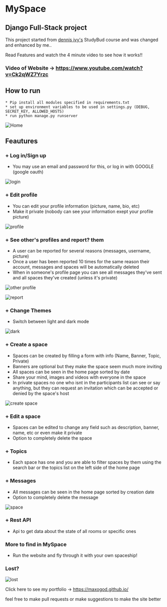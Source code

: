 # MySpace

## Django Full-Stack project

This project started from [dennis ivy's](https://www.dennisivy.com/) StudyBud course and was changed and enhanced by me..

Read Features and watch the 4 minute video to see how it works!!

### Video of Website -> <https://www.youtube.com/watch?v=Ck2qWZ7Yrzc>

## How to run

```raw
* Pip install all modules specified in requirements.txt
* set up environment variables to be used in settings.py (DEBUG, SECRET_KEY, ALLOWED_HOSTS)
* run python manage.py runserver
```

![Home](./readme_imgs/Home.png)

## Feautures

### + Log in/Sign up

* You may use an email and password for this, or log in with GOOGLE (google oauth)

![login](./readme_imgs/Login.png)

### + Edit profile

* You can edit your profile information (picture, name, bio, etc)
* Make it private (nobody can see your information exept your profile picture)

![profile](./readme_imgs/Profile.png)

### + See other's profiles and report? them

* A user can be reported for several reasons (messages, username, picture)
* Once a user has been reported 10 times for the same reason their account, messages and spaces will be automatically deleted
* When in someone's profile page you can see all messages they've sent and all spaces they've created (unless it's private)

![other profile](./readme_imgs/other-profile.png)

![report](./readme_imgs/report.png)

### + Change Themes

* Switch between light and dark mode

![dark](./readme_imgs/dark.png)

### + Create a space

* Spaces can be created by filling a form with info (Name, Banner, Topic, Private)
* Banners are optional but they make the space seem much more inviting
* All spaces can be seen in the home page sorted by date
* Share your mind, images and videos with everyone in the space
* In private spaces no one who isnt in the participants list can see or say anything, but they can request an invitation which can be accepted or denied by the space's host

![create space](./readme_imgs/create-space.png)

### + Edit a space

* Spaces can be edited to change any field such as description, banner, name, etc or even make it private
* Option to completely delete the space

### + Topics

* Each space has one and you are able to filter spaces by them using the search bar or the topics list on the left side of the home page

### + Messages

* All messages can be seen in the home page sorted by creation date
* Option to completely delete the message

![space](./readme_imgs/space.png)

### + Rest API

* Api to get data about the state of all rooms or specific ones

### More to find in MySpace

* Run the website and fly through it with your own spaceship!

### Lost?

![lost](./readme_imgs/lost.png)

Click here to see my portfolio -> <https://maxogod.github.io/>

feel free to make pull requests or make suggestions to make the site better
